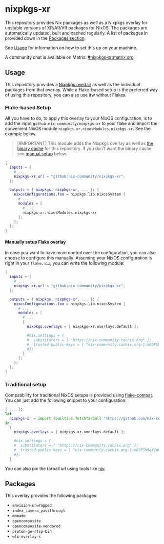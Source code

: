 <!--
SPDX-FileCopyrightText: 2024 Sefa Eyeoglu <contact@scrumplex.net>

SPDX-License-Identifier: CC0-1.0
-->

# nixpkgs-xr

This repository provides Nix packages as well as a Nixpkgs overlay for unstable versions of XR/AR/VR packages for NixOS.
The packages are automatically updated, built and cached regularly.
A list of packages in provided down in the [Packages section](#packages).

See [Usage](#usage) for information on how to set this up on your machine.

A community chat is available on Matrix: [#nixpkgs-xr:matrix.org](https://matrix.to/#/#nixpkgs-xr:matrix.org)

## Usage

This repository provides a [Nixpkgs overlay](https://ryantm.github.io/nixpkgs/using/overlays/)
as well as the individual packages from that overlay.
While a Flake-based setup is the preferred way of using this repository,
you can also use itw without Flakes.

### Flake-based Setup

All you have to do, to apply this overlay to your NixOS configuration,
is to add the input `github:nix-community/nixpkgs-xr` to your flake
and import the convenient NixOS module `nixpkgs-xr.nixosModules.nixpkgs-xr`.
See the example below.

> \[!IMPORTANT\]
> This module adds the Nixpkgs overlay as well as [the binary cache][binary-cache] for this repository.
> If you don't want the binary cache see [manual setup](#manually-setup-flake-overlay) below.

```nix
{
  inputs = {
    # ...
    nixpkgs-xr.url = "github:nix-community/nixpkgs-xr";
  };

  outputs = { nixpkgs, nixpkgs-xr, ... }: {
    nixosConfigurations.foo = nixpkgs.lib.nixosSystem {
      # ...
      modules = [
        # ...
        nixpkgs-xr.nixosModules.nixpkgs-xr
      ];
    };
  };
}
```

#### Manually setup Flake overlay

In case you want to have more control over the configuration, you can also choose to configure this manually.
Assuming your NixOS configuration is right in your `flake.nix`, you can write the following module:

```nix
{
  inputs = {
    # ...
    nixpkgs-xr.url = "github:nix-community/nixpkgs-xr";
  };

  outputs = { nixpkgs, nixpkgs-xr, ... }: {
    nixosConfigurations.foo = nixpkgs.lib.nixosSystem {
      # ...
      modules = [
        # ...
        {
          nixpkgs.overlays = [ nixpkgs-xr.overlays.default ];

          #nix.settings = {
          #  substituters = [ "https://nix-community.cachix.org" ];
          #  trusted-public-keys = [ "nix-community.cachix.org-1:mB9FSh9qf2dCimDSUo8Zy7bkq5CX+/rkCWyvRCYg3Fs=" ];
          #};
        }
      ];
    };
  };
}
```

### Traditional setup

Compatibility for traditional NixOS setups is provided using [flake-compat].
You can just add the following snippet to your configuration:

```nix
{ ... }:
let
  nixpkgs-xr = import (builtins.fetchTarball "https://github.com/nix-community/nixpkgs-xr/archive/main.tar.gz");
in
  {
    nixpkgs.overlays = [ nixpkgs-xr.overlays.default ];

    #nix.settings = {
    #  substituters = [ "https://nix-community.cachix.org" ];
    #  trusted-public-keys = [ "nix-community.cachix.org-1:mB9FSh9qf2dCimDSUo8Zy7bkq5CX+/rkCWyvRCYg3Fs=" ];
    #};
  }
```

You can also pin the tarball url using tools like [niv].

## Packages

This overlay provides the following packages:

- `envision-unwrapped`
- `index_camera_passthrough`
- `monado`
- `opencomposite`
- `opencomposite-vendored`
- `proton-ge-rtsp-bin`
- `wlx-overlay-s`

[binary-cache]: https://app.cachix.org/cache/nix-community
[flake-compat]: https://github.com/edolstra/flake-compat
[niv]: https://github.com/nmattia/niv
